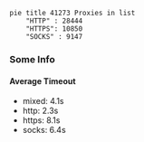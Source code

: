 
```mermaid
pie title 41273 Proxies in list
    "HTTP" : 28444
    "HTTPS": 10850
    "SOCKS" : 9147
```

### Some Info
#### Average Timeout

- mixed: 4.1s
- http: 2.3s
- https: 8.1s
- socks: 6.4s